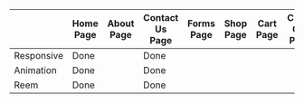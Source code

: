 |             |  Home Page  |  About Page  |  Contact Us Page  |  Forms Page  |  Shop Page  |  Cart Page  |  Chect Out Page  |  DashBoard Page  |
| ----------- | ----------- | ------------ | ----------------- | ------------ | ----------- | ----------- | ---------------- | ---------------  |
| Responsive  |    Done     |              |    Done           |              |             |             |                  |                  |
| Animation   |    Done     |              |    Done           |              |             |             |                  |                  |
| Reem        |    Done     |              |    Done           |              |             |             |                  |                  |


